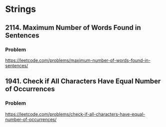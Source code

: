 # Strings

## 2114. Maximum Number of Words Found in Sentences

### Problem
https://leetcode.com/problems/maximum-number-of-words-found-in-sentences/

## 1941. Check if All Characters Have Equal Number of Occurrences

### Problem
https://leetcode.com/problems/check-if-all-characters-have-equal-number-of-occurrences/
